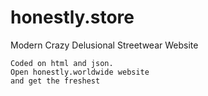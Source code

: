 # honestly.store
Modern Crazy Delusional
Streetwear Website

    Coded on html and json.
    Open honestly.worldwide website
    and get the freshest